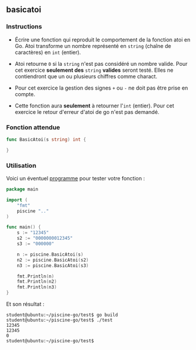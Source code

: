 ## basicatoi

### Instructions

-   Écrire une fonction qui reproduit le comportement de la fonction atoi en Go. Atoi transforme un nombre représenté en `string` (chaîne de caractères) en `int` (entier).

-   Atoi retourne `0` si la `string` n'est pas considéré un nombre valide. Pour cet exercice **seulement des** `string` **valides** seront testé. Elles ne contiendront que un ou plusieurs chiffres comme charact.

-   Pour cet exercice la gestion des signes `+` ou `-` ne doit pas être prise en compte.

-   Cette fonction aura **seulement** à retourner l'`int` (entier). Pour cet exercice le retour d'erreur d'atoi de go n'est pas demandé.

### Fonction attendue

```go
func BasicAtoi(s string) int {

}
```

### Utilisation

Voici un éventuel [programme](TODO-LINK) pour tester votre fonction :

```go
package main

import (
	"fmt"
	piscine ".."
)

func main() {
	s := "12345"
	s2 := "0000000012345"
	s3 := "000000"

	n := piscine.BasicAtoi(s)
	n2 := piscine.BasicAtoi(s2)
	n3 := piscine.BasicAtoi(s3)

	fmt.Println(n)
	fmt.Println(n2)
	fmt.Println(n3)
}
```

Et son résultat :

```console
student@ubuntu:~/piscine-go/test$ go build
student@ubuntu:~/piscine-go/test$ ./test
12345
12345
0
student@ubuntu:~/piscine-go/test$
```
